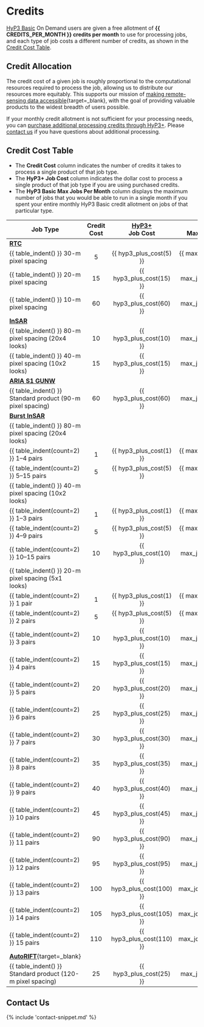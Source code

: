 # Credits

[HyP3 Basic](../about/hyp3_basic.md) On Demand users are given a free allotment of **{{ CREDITS_PER_MONTH }} credits per month** to use for 
processing jobs, and each type of job costs a different number of credits, as shown in the 
[Credit Cost Table](#credit-cost-table).

## Credit Allocation

The credit cost of a given job is roughly proportional to the computational resources required to process the job,
allowing us to distribute our resources more equitably.
This supports our mission of
[making remote-sensing data accessible](https://asf.alaska.edu/about-asf/ 'asf.alaska.edu/about-asf' ){target=_blank},
with the goal of providing valuable products to the widest breadth of users possible.

If your monthly credit allotment is not sufficient for your processing needs, you can
[purchase additional processing credits through HyP3+](../about/hyp3_plus.md).
Please [contact us](mailto:uso@asf.alaska.edu "uso@asf.alaska.edu") if you have questions about additional processing.

## Credit Cost Table

- The **Credit Cost** column indicates the number of credits it takes to process a single product of that job type.
- The **HyP3+ Job Cost** column indicates the dollar cost to process a single product of that job type if you are using 
purchased credits.
- The **HyP3 Basic Max Jobs Per Month** column displays the maximum number of jobs that you would be able to run in a single 
month if you spent your entire monthly HyP3 Basic credit allotment on jobs of that particular type.

| Job Type                                                      | Credit<br>Cost | [HyP3+](../about/hyp3_plus.md)<br>Job Cost | [HyP3 Basic](../about/hyp3_basic.md)<br>Max Jobs Per Month | 
|---------------------------------------------------------------|:--------------:|:------------------------------------------:|:----------------------------------------------------------:|
| [**RTC**](../guides/rtc_product_guide.md)                     |                |                                            |                                                            |
| {{ table_indent() }} 30-m pixel spacing                       |       5        |          {{ hyp3_plus_cost(5) }}           |                {{ max_jobs_per_month(5) }}                 |
| {{ table_indent() }} 20-m pixel spacing                       |       15       |          {{ hyp3_plus_cost(15) }}          |                {{ max_jobs_per_month(15) }}                |
| {{ table_indent() }} 10-m pixel spacing                       |       60       |          {{ hyp3_plus_cost(60) }}          |                {{ max_jobs_per_month(60) }}                |
| [**InSAR**](../guides/insar_product_guide.md)                 |                |                                            |                                                            |
| {{ table_indent() }} 80-m pixel spacing (20x4 looks)          |       10       |          {{ hyp3_plus_cost(10) }}          |                {{ max_jobs_per_month(10) }}                |
| {{ table_indent() }} 40-m pixel spacing (10x2 looks)          |       15       |          {{ hyp3_plus_cost(15) }}          |                {{ max_jobs_per_month(15) }}                |
| [**ARIA S1 GUNW**](../guides/gunw_product_guide.md)           |                |                                            |                                                            |
| {{ table_indent() }} Standard product (90-m pixel spacing)    |       60       |          {{ hyp3_plus_cost(60) }}          |                {{ max_jobs_per_month(60) }}                |
| [**Burst InSAR**](../guides/burst_insar_product_guide.md)     |                |                                            |                                                            |
| {{ table_indent() }} 80-m pixel spacing (20x4 looks)          |                |                                            |                                                            |
| {{ table_indent(count=2) }} 1–4 pairs                         |       1        |          {{ hyp3_plus_cost(1) }}           |                {{ max_jobs_per_month(1) }}                 |
| {{ table_indent(count=2) }} 5–15 pairs                        |       5        |          {{ hyp3_plus_cost(5) }}           |                {{ max_jobs_per_month(5) }}                 |
| {{ table_indent() }} 40-m pixel spacing (10x2 looks)          |                |                                            |                                                            |
| {{ table_indent(count=2) }} 1–3 pairs                         |       1        |          {{ hyp3_plus_cost(1) }}           |                {{ max_jobs_per_month(1) }}                 |
| {{ table_indent(count=2) }} 4–9 pairs                         |       5        |          {{ hyp3_plus_cost(5) }}           |                {{ max_jobs_per_month(5) }}                 |
| {{ table_indent(count=2) }} 10–15 pairs                       |       10       |          {{ hyp3_plus_cost(10) }}          |                {{ max_jobs_per_month(10) }}                |
| {{ table_indent() }} 20-m pixel spacing (5x1 looks)           |                |                                            |                                                            |
| {{ table_indent(count=2) }} 1 pair                            |       1        |          {{ hyp3_plus_cost(1) }}           |                {{ max_jobs_per_month(1) }}                 |
| {{ table_indent(count=2) }} 2 pairs                           |       5        |          {{ hyp3_plus_cost(5) }}           |                {{ max_jobs_per_month(5) }}                 |
| {{ table_indent(count=2) }} 3 pairs                           |       10       |          {{ hyp3_plus_cost(10) }}          |                {{ max_jobs_per_month(10) }}                |
| {{ table_indent(count=2) }} 4 pairs                           |       15       |          {{ hyp3_plus_cost(15) }}          |                {{ max_jobs_per_month(15) }}                |
| {{ table_indent(count=2) }} 5 pairs                           |       20       |          {{ hyp3_plus_cost(20) }}          |                {{ max_jobs_per_month(20) }}                |
| {{ table_indent(count=2) }} 6 pairs                           |       25       |          {{ hyp3_plus_cost(25) }}          |                {{ max_jobs_per_month(25) }}                |
| {{ table_indent(count=2) }} 7 pairs                           |       30       |          {{ hyp3_plus_cost(30) }}          |                {{ max_jobs_per_month(30) }}                |
| {{ table_indent(count=2) }} 8 pairs                           |       35       |          {{ hyp3_plus_cost(35) }}          |                {{ max_jobs_per_month(35) }}                |
| {{ table_indent(count=2) }} 9 pairs                           |       40       |          {{ hyp3_plus_cost(40) }}          |                {{ max_jobs_per_month(40) }}                |
| {{ table_indent(count=2) }} 10 pairs                          |       45       |          {{ hyp3_plus_cost(45) }}          |                {{ max_jobs_per_month(45) }}                |
| {{ table_indent(count=2) }} 11 pairs                          |       90       |          {{ hyp3_plus_cost(90) }}          |                {{ max_jobs_per_month(90) }}                |
| {{ table_indent(count=2) }} 12 pairs                          |       95       |          {{ hyp3_plus_cost(95) }}          |                {{ max_jobs_per_month(95) }}                |
| {{ table_indent(count=2) }} 13 pairs                          |      100       |         {{ hyp3_plus_cost(100) }}          |               {{ max_jobs_per_month(100) }}                |
| {{ table_indent(count=2) }} 14 pairs                          |      105       |         {{ hyp3_plus_cost(105) }}          |               {{ max_jobs_per_month(105) }}                |
| {{ table_indent(count=2) }} 15 pairs                          |      110       |         {{ hyp3_plus_cost(110) }}          |               {{ max_jobs_per_month(110) }}                |
| [**AutoRIFT**](https://its-live.jpl.nasa.gov/){target=_blank} |                |                                            |                                                            |
| {{ table_indent() }} Standard product (120-m pixel spacing)   |       25       |          {{ hyp3_plus_cost(25) }}          |                {{ max_jobs_per_month(25) }}                |

## Contact Us

{% include 'contact-snippet.md' %}
